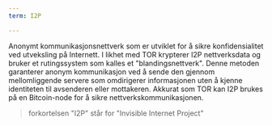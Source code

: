 ```yaml
---
term: I2P

---
```

Anonymt kommunikasjonsnettverk som er utviklet for å sikre konfidensialitet ved utveksling på Internett. I likhet med TOR krypterer I2P nettverksdata og bruker et rutingssystem som kalles et "blandingsnettverk". Denne metoden garanterer anonym kommunikasjon ved å sende den gjennom mellomliggende servere som omdirigerer informasjonen uten å kjenne identiteten til avsenderen eller mottakeren. Akkurat som TOR kan I2P brukes på en Bitcoin-node for å sikre nettverkskommunikasjonen.

> forkortelsen "I2P" står for "Invisible Internet Project"